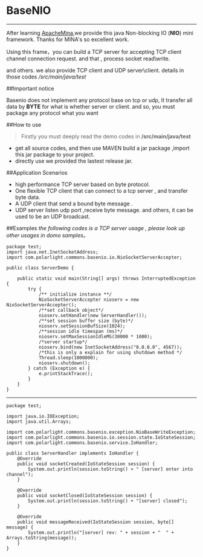 # BaseNIO
***

After learning [ApacheMina](http://mina.apache.org/),we provide this java Non-blocking IO (**NIO**) mini framework. Thanks for MINA's so excellent work.

Using this frame，you can build a TCP server for accepting TCP client channel connection request. and that , process socket read\write.

and others. we also provide TCP client and UDP server\client. details in those codes */src/main/java/test*

##Important notice

Basenio does not implement any protocol base on tcp or udp, It transfer all data by **BYTE** for what is whether server or client. and so,  you must package any protocol what you want


##How to use

> Firstly you must deeply read the demo codes in **/src/main/java/test**

* get all source codes, and then use MAVEN build a jar package ,import this jar package to your project.
* directly use we provided the lastest release jar.

##Application Scenarios

* high performance TCP server based on byte protocol.
* One flexible TCP client that can connect to a tcp server , and transfer byte data.
* A UDP client that send a bound byte message .
* UDP server listen udp port ,receive byte message. and others, it can be used to be an UDP broadcast.

##Examples
*the following codes is a TCP server usage , please look up other usages in domo samples。*

	package test;
	import java.net.InetSocketAddress;
	import com.polarlight.commons.basenio.io.NioSocketServerAccepter;

	public class ServerDemo {

		public static void main(String[] args) throws InterruptedException {
			try {
				/** initialize instance **/
				NioSocketServerAccepter nioserv = new NioSocketServerAccepter();
				/**set callback object*/
				nioserv.setHandler(new ServerHandler());
				/**set session buffer size (byte)*/
				nioserv.setSessionBufSize(1024);
				/**session idle timespan (ms)*/
				nioserv.setMaxSessionIdleMS(30000 * 1000);
				/*server startup*/
				nioserv.bind(new InetSocketAddress("0.0.0.0", 4567));
				/*this is only a explain for using shutdown method */
				Thread.sleep(1000000);
				nioserv.shutdown();
			} catch (Exception e) {
				e.printStackTrace();
			}
		}
	}

***
	
	package test;

	import java.io.IOException;
	import java.util.Arrays;

	import com.polarlight.commons.basenio.exception.NioBaseWriteException;
	import com.polarlight.commons.basenio.io.session.state.IoStateSession;
	import com.polarlight.commons.basenio.service.IoHandler;

	public class ServerHandler implements IoHandler {
		@Override
		public void socketCreated(IoStateSession session) {
			System.out.println(session.toString() + " [server] enter into channel");
		}

		@Override
		public void socketClosed(IoStateSession session) {
			System.out.println(session.toString() + "[server] closed");
		}

		@Override
		public void messageReceived(IoStateSession session, byte[] message) {
			System.out.println("[server] rev: " + session + "  " + 			Arrays.toString(message));
		}
	}